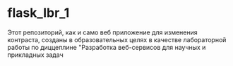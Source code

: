 # flask_lbr_1
 Этот репозиторий, как и само веб приложение для изменения контраста, созданы в образовательных целях в качестве лабораторной работы
 по диццеплине "Разработка веб-сервисов для научных и прикладных задач
